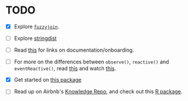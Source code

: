 # TODO

- [x] Explore [`fuzzyjoin`](https://github.com/dgrtwo/fuzzyjoin).

- [ ] Explore [stringdist](https://github.com/markvanderloo/stringdist)

- [ ] Read [this](https://sandhya-k.gitbooks.io/on-boarding-off-boarding-in-newsrooms/content/links.html) for links on documentation/onboarding.

- [ ] For more on the differences between `observe()`, `reactive()` and `eventReactive()`, read [this](https://stackoverflow.com/questions/39436713/r-shiny-reactivevalues-vs-reactive) and watch [this](https://www.rstudio.com/resources/webinars/shiny-developer-conference/).

- [x] Get started on [this package](R/templates.md)

- [ ] Read up on Airbnb's [Knowledge Repo](http://knowledge-repo.readthedocs.io/en/latest/), and check out this [R package](https://github.com/dgrtwo/knowledgerepo).
